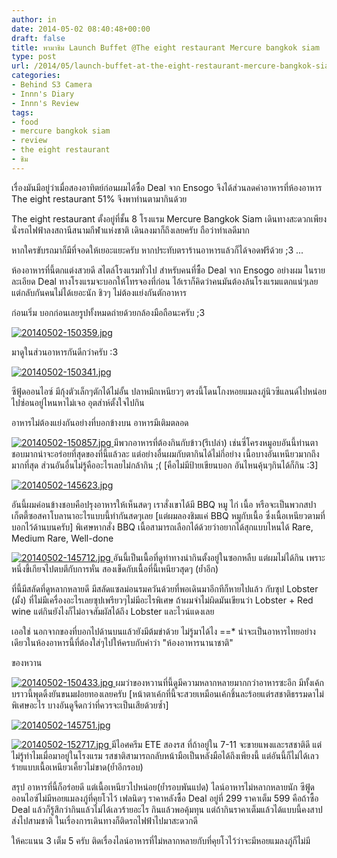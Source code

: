 ```yaml
---
author: in
date: 2014-05-02 08:40:48+00:00
draft: false
title: พามาชิม Launch Buffet @The eight restaurant Mercure bangkok siam
type: post
url: /2014/05/launch-buffet-at-the-eight-restaurant-mercure-bangkok-siam/
categories:
- Behind S3 Camera
- Innn's Diary
- Innn's Review
tags:
- food
- mercure bangkok siam
- review
- the eight restaurant
- ชิม
---
```


เรื่องมันมีอยู่ว่าเมื่อสองอาทิตย์ก่อนผมได้ซื้อ Deal จาก Ensogo จึงได้ส่วนลดค่าอาหารที่ห้องอาหาร The eight restaurant 51% จึงพาท่านตามากินด้วย

The eight restaurant ตั้งอยู่ที่ชั้น 8 โรงแรม Mercure Bangkok Siam เดินทางสะดวกเพียงนั่งรถไฟฟ้าลงสถานีสนามกีฬาแห่งชาติ เดินลงมาก็ถึงเลยครับ ถือว่าทำเลดีมาก

หากใครขับรถมาก็มีที่จอดให้เยอะแยะครับ หากประทับตราร้านอาหารแล้วก็ได้จอดฟรีด้วย ;3
...
<!-- more -->ห้องอาหารที่นี้ตกแต่งสวยดี สไตล์โรงแรมทั่วไป สำหรับคนที่ซื้อ Deal จาก Ensogo อย่างผม ในรายละเอียด Deal ทางโรงแรมจะบอกให้โทรจองที่ก่อน ไอ้เราก็คิดว่าคนมันต้องล้นโรงแรมแตกแน่ๆเลย แต่กลับกันคนไม่ได้เยอะนัก ชิวๆ ไม่ต้องแย่งกันตักอาหาร

ก่อนเริ่ม บอกก่อนเลยรูปทั้งหมดถ่ายด้วยกล้องมือถือนะครับ ;3

[![20140502-150359.jpg](https://www.innnblog.com/wp-content/uploads/2014/05/20140502-150359.jpg)
](https://www.innnblog.com/wp-content/uploads/2014/05/20140502-150359.jpg)

มาดูในส่วนอาหารกันดีกว่าครับ :3

[![20140502-150341.jpg](https://www.innnblog.com/wp-content/uploads/2014/05/20140502-150341.jpg)
](https://www.innnblog.com/wp-content/uploads/2014/05/20140502-150341.jpg)

ซีฟู้ดออนไอซ์ มีกุ้งตัวเล็กๆตักได้ไม่อั้น ปลาหมึกเหนียวๆ ตรงนี้โดนโกงหอยแมลงภู่นิวซีแลนด์ไปหน่อย ไปซ่อนอยู่ไหนหาไม่เจอ อุตส่าห์ตั้งใจไปกิน

อาหารไม่ต้องแย่งกันอย่างที่บอกข้างบน อาหารมีเติมตลอด

[![20140502-150857.jpg](https://www.innnblog.com/wp-content/uploads/2014/05/20140502-150857.jpg)
](https://www.innnblog.com/wp-content/uploads/2014/05/20140502-150857.jpg)
มีพวกอาหารที่ต้องกินกับข้าว(รึเปล่า) เช่นซี่โครงหมูอบอันนี้ท่านตาชอบมากน่าจะอร่อยที่สุดของที่นี้แล้วละ แต่อย่างอื่นผมกับตากินได้ไม่กี่อย่าง เนื้อบางอันเหนียวมากถึงมากที่สุด ส่วนอันอื่นไม่รู้คืออะไรเลยไม่กล้ากิน ;( [คือไม่มีป้ายเขียนบอก อันไหนคุ้นๆกินได้ก็กิน :3]

[![20140502-145623.jpg](https://www.innnblog.com/wp-content/uploads/2014/05/20140502-145623.jpg)
](https://www.innnblog.com/wp-content/uploads/2014/05/20140502-145623.jpg)

อันนี้ผมค่อนข้างชอบคือปรุงอาหารให้เห็นสดๆ เราสั่งเขาได้มี BBQ หมู ไก่ เนื้อ หรือจะเป็นพวกสปาเก็ตตี้ซอสคาโบลานาอะไรแบบนี้ทำกันสดๆเลย [แต่ผมลองชิมแค่ BBQ หมูกับเนื้อ ซึ่งเนื้อเหนียวตามที่บอกไว้ด้านบนครับ] พิเศษหากสั่ง BBQ เนื้อสามารถเลือกได้ด้วยว่าอยากได้สุกแบบไหนได้ Rare, Medium Rare, Well-done

[![20140502-145712.jpg](https://www.innnblog.com/wp-content/uploads/2014/05/20140502-145712.jpg)
](https://www.innnblog.com/wp-content/uploads/2014/05/20140502-145712.jpg)
อันนี้เป็นเนื้อที่ดูท่าทางน่ากินตั้งอยู่ในซอกหลืบ แต่ผมไม่ได้กิน เพราะหนึ่งขี้เกียจไปตบตีกับการหั่น สองเข็ดกับเนื้อที่นี้เหนียวสุดๆ (ย้ำอีก)

ที่นี้มีสลัดที่ดูหลากหลายดี มีสลัดแซลม่อนรมควันด้วยที่พอเดินมาอีกทีก็หายไปแล้ว กับซุป Lobster (มั้ง) ที่ไม่มีเครื่องอะไรเลยซุปเพรียวๆไม่มีอะไรพิเศษ ถ้าผมจำไม่ผิดมันเขียนว่า Lobster + Red wine แต่กินยังไงก็ไม่อาจสัมผัสได้ถึง Lobster และไวน์แดงเลย

เออใช่ นอกจากของที่บอกไปด้านบนแล้วยังมีต้มข่าด้วย ไม่รู้มาได้ไง ==* น่าจะเป็นอาหารไทยอย่างเดียวในห้องอาหารนี้ที่ต้องใส่ๆไปให้ครบกับคำว่า "ห้องอาหารนานาชาติ"

ของหวาน

[![20140502-150433.jpg](https://www.innnblog.com/wp-content/uploads/2014/05/20140502-150433.jpg)
](https://www.innnblog.com/wp-content/uploads/2014/05/20140502-150433.jpg)
ผมว่าของหวานที่นี้ดูมีความหลากหลายมากกว่าอาหารซะอีก มีทั้งเค้กบราวนี้พุดดิ้งยันขนมฝอยทองเลยครับ [หน้าตาเค้กที่นี้จะสวยเหมือนเค้กชิ้นละร้อยแต่รสชาติธรรมดาไม่พิเศษอะไร บางอันดูจืดกว่าที่ควรจะเป็นเสียด้วยซ้ำ]

[![20140502-145751.jpg](https://www.innnblog.com/wp-content/uploads/2014/05/20140502-145751.jpg)
](https://www.innnblog.com/wp-content/uploads/2014/05/20140502-145751.jpg)

[![20140502-152717.jpg](https://www.innnblog.com/wp-content/uploads/2014/05/20140502-152717.jpg)
](https://www.innnblog.com/wp-content/uploads/2014/05/20140502-152717.jpg)
มีไอศครีม ETE สองรส ที่ถ้าอยู่ใน 7-11 จะขายแพงและรสชาติดี แต่ไม่รู้ทำไมเมื่อมาอยู่ในโรงแรม รสชาติสามารถกลับหน้ามือเป็นหลังมือได้ถึงเพียงนี้ แต่อันนี้ก็ไม่ได้เลวร้ายแบบเนื้อเหนียวเคี้ยวไม่ขาด(ย้ำอีกรอบ)

สรุป อาหารที่นี้ก็อร่อยดี แต่เนื้อเหนียวไปหน่อย(ย้ำรอบพันแปด) ไลน์อาหารไม่หลากหลายนัก ซีฟู้ดออนไอซ์ไม่มีหอยแมลงภู่ที่คุยโวไว้ เฟลนิดๆ ราคาหลังซื้อ Deal อยู่ที่ 299 ราคาเต็ม 599 คือถ้าซื้อ Deal แล้วก็รู้สึกว่ากินแล้วไม่ได้เลวร้ายอะไร กินแล้วพอคุ้มทุน แต่ถ้ากินราคาเต็มแล้วได้แบบนี้คงสาปส่งไปสามชาติ ในเรื่องการเดินทางก็ติดรถไฟฟ้าไปมาสะดวกดี

ให้คะแนน 3 เต็ม 5 ครับ ติดเรื่องไลน์อาหารที่ไม่หลากหลายกับที่คุยโวไว้ว่าจะมีหอยแมลงภู่ก็ไม่มี

